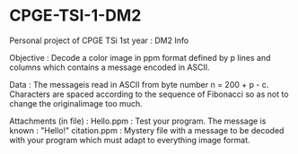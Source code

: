 # CPGE-TSI-1-DM2

Personal project of CPGE TSi 1st year : DM2 Info

Objective : Decode a color image in ppm format defined by p lines and columns which contains a message encoded in ASCII.

Data : The messageis read in ASCII from byte number n = 200 + p - c.
    Characters are spaced according to the sequence of Fibonacci so as not to change the originalimage too much.

Attachments (in file) :
    Hello.ppm : Test your program. The message is known : "Hello!"
    citation.ppm : Mystery file with a message to be decoded with your program which must adapt to everything image format.


